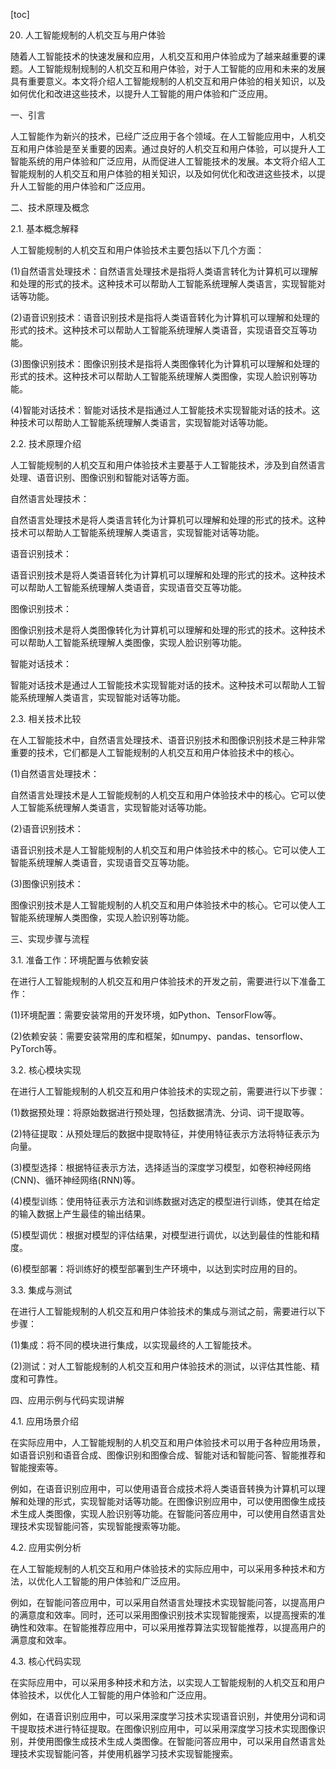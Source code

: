 
[toc]                    
                
                
20. 人工智能规制的人机交互与用户体验

随着人工智能技术的快速发展和应用，人机交互和用户体验成为了越来越重要的课题。人工智能规制规制的人机交互和用户体验，对于人工智能的应用和未来的发展具有重要意义。本文将介绍人工智能规制的人机交互和用户体验的相关知识，以及如何优化和改进这些技术，以提升人工智能的用户体验和广泛应用。

一、引言

人工智能作为新兴的技术，已经广泛应用于各个领域。在人工智能应用中，人机交互和用户体验是至关重要的因素。通过良好的人机交互和用户体验，可以提升人工智能系统的用户体验和广泛应用，从而促进人工智能技术的发展。本文将介绍人工智能规制的人机交互和用户体验的相关知识，以及如何优化和改进这些技术，以提升人工智能的用户体验和广泛应用。

二、技术原理及概念

2.1. 基本概念解释

人工智能规制的人机交互和用户体验技术主要包括以下几个方面：

(1)自然语言处理技术：自然语言处理技术是指将人类语言转化为计算机可以理解和处理的形式的技术。这种技术可以帮助人工智能系统理解人类语言，实现智能对话等功能。

(2)语音识别技术：语音识别技术是指将人类语音转化为计算机可以理解和处理的形式的技术。这种技术可以帮助人工智能系统理解人类语音，实现语音交互等功能。

(3)图像识别技术：图像识别技术是指将人类图像转化为计算机可以理解和处理的形式的技术。这种技术可以帮助人工智能系统理解人类图像，实现人脸识别等功能。

(4)智能对话技术：智能对话技术是指通过人工智能技术实现智能对话的技术。这种技术可以帮助人工智能系统理解人类语言，实现智能对话等功能。

2.2. 技术原理介绍

人工智能规制的人机交互和用户体验技术主要基于人工智能技术，涉及到自然语言处理、语音识别、图像识别和智能对话等方面。

自然语言处理技术：

自然语言处理技术是将人类语言转化为计算机可以理解和处理的形式的技术。这种技术可以帮助人工智能系统理解人类语言，实现智能对话等功能。

语音识别技术：

语音识别技术是将人类语音转化为计算机可以理解和处理的形式的技术。这种技术可以帮助人工智能系统理解人类语音，实现语音交互等功能。

图像识别技术：

图像识别技术是将人类图像转化为计算机可以理解和处理的形式的技术。这种技术可以帮助人工智能系统理解人类图像，实现人脸识别等功能。

智能对话技术：

智能对话技术是通过人工智能技术实现智能对话的技术。这种技术可以帮助人工智能系统理解人类语言，实现智能对话等功能。

2.3. 相关技术比较

在人工智能技术中，自然语言处理技术、语音识别技术和图像识别技术是三种非常重要的技术，它们都是人工智能规制的人机交互和用户体验技术中的核心。

(1)自然语言处理技术：

自然语言处理技术是人工智能规制的人机交互和用户体验技术中的核心。它可以使人工智能系统理解人类语言，实现智能对话等功能。

(2)语音识别技术：

语音识别技术是人工智能规制的人机交互和用户体验技术中的核心。它可以使人工智能系统理解人类语音，实现语音交互等功能。

(3)图像识别技术：

图像识别技术是人工智能规制的人机交互和用户体验技术中的核心。它可以使人工智能系统理解人类图像，实现人脸识别等功能。

三、实现步骤与流程

3.1. 准备工作：环境配置与依赖安装

在进行人工智能规制的人机交互和用户体验技术的开发之前，需要进行以下准备工作：

(1)环境配置：需要安装常用的开发环境，如Python、TensorFlow等。

(2)依赖安装：需要安装常用的库和框架，如numpy、pandas、tensorflow、PyTorch等。

3.2. 核心模块实现

在进行人工智能规制的人机交互和用户体验技术的实现之前，需要进行以下步骤：

(1)数据预处理：将原始数据进行预处理，包括数据清洗、分词、词干提取等。

(2)特征提取：从预处理后的数据中提取特征，并使用特征表示方法将特征表示为向量。

(3)模型选择：根据特征表示方法，选择适当的深度学习模型，如卷积神经网络(CNN)、循环神经网络(RNN)等。

(4)模型训练：使用特征表示方法和训练数据对选定的模型进行训练，使其在给定的输入数据上产生最佳的输出结果。

(5)模型调优：根据对模型的评估结果，对模型进行调优，以达到最佳的性能和精度。

(6)模型部署：将训练好的模型部署到生产环境中，以达到实时应用的目的。

3.3. 集成与测试

在进行人工智能规制的人机交互和用户体验技术的集成与测试之前，需要进行以下步骤：

(1)集成：将不同的模块进行集成，以实现最终的人工智能技术。

(2)测试：对人工智能规制的人机交互和用户体验技术的测试，以评估其性能、精度和可靠性。

四、应用示例与代码实现讲解

4.1. 应用场景介绍

在实际应用中，人工智能规制的人机交互和用户体验技术可以用于各种应用场景，如语音识别和语音合成、图像识别和图像合成、智能对话和智能问答、智能推荐和智能搜索等。

例如，在语音识别应用中，可以使用语音合成技术将人类语音转换为计算机可以理解和处理的形式，实现智能对话等功能。在图像识别应用中，可以使用图像生成技术生成人类图像，实现人脸识别等功能。在智能问答应用中，可以使用自然语言处理技术实现智能问答，实现智能搜索等功能。

4.2. 应用实例分析

在人工智能规制的人机交互和用户体验技术的实际应用中，可以采用多种技术和方法，以优化人工智能的用户体验和广泛应用。

例如，在智能问答应用中，可以采用自然语言处理技术实现智能问答，以提高用户的满意度和效率。同时，还可以采用图像识别技术实现智能搜索，以提高搜索的准确性和效率。在智能推荐应用中，可以采用推荐算法实现智能推荐，以提高用户的满意度和效率。

4.3. 核心代码实现

在实际应用中，可以采用多种技术和方法，以实现人工智能规制的人机交互和用户体验技术，以优化人工智能的用户体验和广泛应用。

例如，在语音识别应用中，可以采用深度学习技术实现语音识别，并使用分词和词干提取技术进行特征提取。在图像识别应用中，可以采用深度学习技术实现图像识别，并使用图像生成技术生成人类图像。在智能问答应用中，可以采用自然语言处理技术实现智能问答，并使用机器学习技术实现智能搜索。

